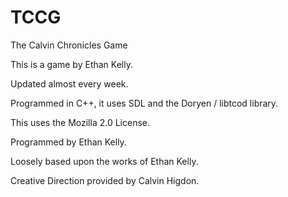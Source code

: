 # TCCG
The Calvin Chronicles Game

This is a game by Ethan Kelly. 

Updated almost every week.

Programmed in C++, it uses SDL and the Doryen / libtcod library.

This uses the Mozilla 2.0 License. 

Programmed by Ethan Kelly.

Loosely based upon the works of Ethan Kelly.

Creative Direction provided by Calvin Higdon.
